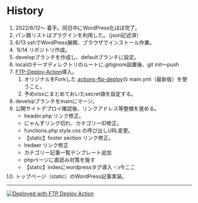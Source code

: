 
# History

1. 2022/6/12〜 着手。同日中にWordPress化ほぼ完了。
2. パン屑リストはプラグインを利用した。（json記述済）
3. 6/13 sshでWordPress展開、ブラウザでインストール作業。
4. `6/14 リポジトリ作成。
5. developブランチを作成し、defaultブランチに設定。
6. localのテーマディレクトリのルートに.gitignore設置後、git init〜push
7. [FTP-Deploy-Action](https://github.com/SamKirkland/FTP-Deploy-Action)導入。
   1. オリジナルをForkした [actions-ftp-deploy](https://github.com/chum9625/actions-ftp-deploy)の main.yml（最新版）を使うこと。
   2. 予めxlsxにまとめておいたsecret値を設定する。
8. developブランチをmainにマージ。
9. 公開サイトデプロイ確認後、リンクアドレス等整備を進める。
   - header.php リンク修正。
   - にゃんずリンク切れ、カテゴリーID修正。
   - functions.php style.css の呼び出しURL変更。
   - 【static】footer section リンク修正。 
   - hedaer リンク修正
   - カテゴリー記事一覧テンプレート追加
   - phpページに直読み対策を施す
   - 【static】indexにwordpressタグ導入 👈今ここ
10. トップページ（static）のWordPress記事実装。

---

[<img alt="Deployed with FTP Deploy Action" src="https://img.shields.io/badge/Deployed With-FTP DEPLOY ACTION-%3CCOLOR%3E?style=for-the-badge&color=0077b6">](https://github.com/SamKirkland/FTP-Deploy-Action)
